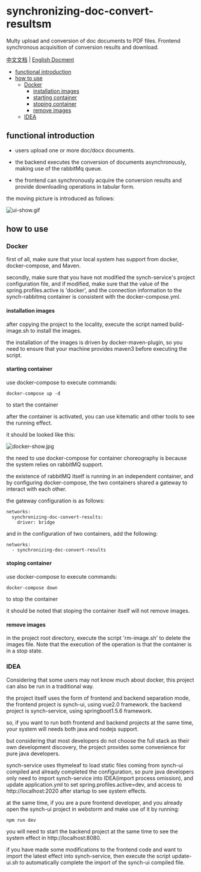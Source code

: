 # synchronizing-doc-convert-resultsm 

Multy upload and conversion of doc documents to PDF files. Frontend synchronous acquisition of conversion results and download.

[中文文档](https://github.com/liumapp/synchronizing-doc-convert-results/blob/master/README_CN.md) | [English Docment](https://github.com/liumapp/simple-sdk-example/blob/master/README.md)

* [functional introduction](#functional-introduction)
* [how to use](#how-to-use)
	* [Docker](#docker)
		* [installation images](#installation-images)
		* [starting container](#starting-container)
		* [stoping container](#stoping-container)
		* [remove images](#remove-images)
	* [IDEA](#idea)

## functional introduction

* users upload one or more doc/docx documents.

* the backend executes the conversion of documents asynchronously, making use of the rabbitMq queue.

* the frontend can synchronously acquire the conversion results and provide downloading operations in tabular form.

the moving picture is introduced as follows:

![ui-show.gif](https://github.com/liumapp/synchronizing-doc-convert-results/blob/master/pic/ui-show.gif)

## how to use

### Docker

first of all, make sure that your local system has support from docker, docker-compose, and Maven.

secondly, make sure that you have not modified the synch-service's project configuration file, and if modified, make sure that the value of the spring.profiles.active is 'docker', and the connection information to the synch-rabbitmq container is consistent with the docker-compose.yml.

#### installation images

after copying the project to the locality, execute the script named build-image.sh to install the images.

the installation of the images is driven by docker-maven-plugin, so you need to ensure that your machine provides maven3 before executing the script.

#### starting container

use docker-compose to execute commands:

	docker-compose up -d

to start the container

after the container is activated, you can use kitematic and other tools to see the running effect.

it should be looked like this:

![docker-show.jpg](https://github.com/liumapp/synchronizing-doc-convert-results/blob/master/pic/docker-show.jpg)

the need to use docker-compose for container choreography is because the system relies on rabbitMQ support.

the existence of rabbitMQ itself is running in an independent container, and by configuring docker-compose, the two containers shared a gateway to interact with each other.

the gateway configuration is as follows:

	networks:
	  synchronizing-doc-convert-results:
	    driver: bridge

and in the configuration of two containers, add the following:

	networks:
	  - synchronizing-doc-convert-results

#### stoping container

use docker-compose to execute commands:

	docker-compose down

to stop the container

it should be noted that stoping the container itself will not remove images.

#### remove images

in the project root directory, execute the script 'rm-image.sh' to delete the images file. Note that the execution of the operation is that the container is in a stop state.

### IDEA

Considering that some users may not know much about docker, this project can also be run in a traditional way.

the project itself uses the form of frontend and backend separation mode, the frontend project is synch-ui, using vue2.0 framework. the backend project is synch-service, using springboot1.5.6 framework. 

so, if you want to run both frontend and backend projects at the same time, your system will needs both java and nodejs support.

but considering that most developers do not choose the full stack as their own development discovery, the project provides some convenience for pure java developers.

synch-service uses thymeleaf to load static files coming from synch-ui compiled and already completed the configuration, so pure java developers only need to import synch-service into IDEA(import process omission), and update application.yml to set spring.profiles.active=dev, and access to http://localhost:2020 after startup to see system effects.

at the same time, if you are a pure frontend developer, and you already open the synch-ui project in webstorm and make use of it by running:

	npm run dev

you will need to start the backend project at the same time to see the system effect in http://localhost:8080.

if you have made some modifications to the frontend code and want to import the latest effect into synch-service, then execute the script update-ui.sh to automatically complete the import of the synch-ui compiled file.	












